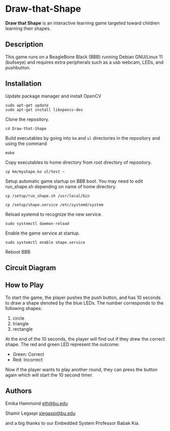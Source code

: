 # Draw-that-Shape
**Draw that Shape** is an interactive learning game targeted toward children learning their shapes.

## Description
This game runs on a BeagleBone Black (BBB) running Debian GNU/Linux 11 (bullseye) and requires extra peripherals such as a usb webcam, LEDs, and pushbutton.

## Installation
Update package manager and install OpenCV
```
sudo apt-get update
sudo apt-get install libopencv-dev
```

Clone the repository.
```
cd Draw-that-Shape
```

Build executables by going into `km` and `ul` directories in the repository and using the command
```
make
```

Copy executables to home directory from root directory of repository.
```
cp km/myshape.ko ul/test ~
```

Setup automatic game startup on BBB boot.
You may need to edit run_shape.sh depending on name of home directory.
```
cp /setup/run_shape.sh /usr/local/bin
```
```
cp /setup/shape.service /etc/systemd/system
```
Reload systemd to recognize the new service.
```
sudo systemctl daemon-reload
```
Enable the game service at startup.
```
sudo systemctl enable shape.service
```
Reboot BBB

## Circuit Diagram

## How to Play
To start the game, the player pushes the push button, and has 10 seconds to draw a shape denoted by the blue LEDs. The number corresponds to the following shapes:
1. circle
2. triangle
3. rectangle

At the end of the 10 seconds, the player will find out if they drew the correct shape. The red and green LED represent the outcome:
- Green: Correct
- Red: Incorrect

Now if the player wants to play another round, they can press the button again which will start the 10 second timer.

## Authors 
Emika Hammond  <eth@bu.edu>

Shamir Legaspi <slegaspi@bu.edu>

and a big thanks to our Embedded System Professor Babak Kia.
